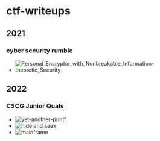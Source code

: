 # ctf-writeups

## 2021

### cyber security rumble
- ![Personal_Encryptor_with_Nonbreakable_Information-theoretic_Security](2021/cyber%20security%20rumble/crypto/Personal_Encryptor_with_Nonbreakable_Information-theoretic_Security)

## 2022

### CSCG Junior Quals

- ![yet-another-printf](2022/cscg/pwn/yet-another-printf)
- ![hide and seek](2022/cscg/rev/hide_and_seek)
- ![mainframe](2022/cscg/net/mainframe)
